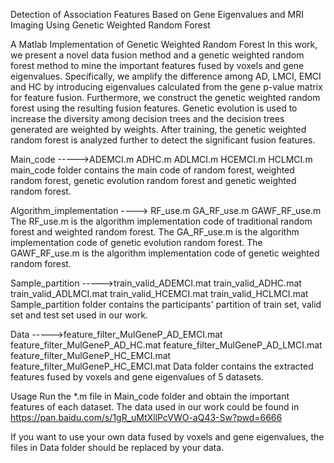 
<!---
xl-meng/xl-meng is a ✨ special ✨ repository because its `README.md` (this file) appears on your GitHub profile.
You can click the Preview link to take a look at your changes.
--->
Detection of Association Features Based on Gene Eigenvalues and MRI Imaging Using Genetic Weighted Random Forest

A Matlab Implementation of Genetic Weighted Random Forest
In this work, we present a novel data fusion method and a genetic weighted random forest method to mine the important features fused by voxels and gene eigenvalues. Specifically, we amplify the difference among AD, LMCI, EMCI and HC by introducing eigenvalues calculated from the gene p-value matrix for feature fusion. Furthermore, we construct the genetic weighted random forest using the resulting fusion features. Genetic evolution is used to increase the diversity among decision trees and the decision trees generated are weighted by weights. After training, the genetic weighted random forest is analyzed further to detect the significant fusion features. 

Main_code ----->ADEMCI.m ADHC.m ADLMCI.m HCEMCI.m HCLMCI.m 
main_code folder contains the main code of random forest, weighted random forest, genetic evolution random forest and genetic weighted random forest.

Algorithm_implementation ----> RF_use.m GA_RF_use.m GAWF_RF_use.m
The RF_use.m is the algorithm implementation code of traditional random forest and weighted random forest. The GA_RF_use.m is the algorithm implementation code of genetic evolution random forest. The GAWF_RF_use.m is the algorithm implementation code of genetic weighted random forest.

Sample_partition ----->train_valid_ADEMCI.mat  train_valid_ADHC.mat train_valid_ADLMCI.mat train_valid_HCEMCI.mat train_valid_HCLMCI.mat
Sample_partition folder contains the participants' partition of train set,  valid set and test set used in our work.

Data ----->feature_filter_MulGeneP_AD_EMCI.mat feature_filter_MulGeneP_AD_HC.mat feature_filter_MulGeneP_AD_LMCI.mat feature_filter_MulGeneP_HC_EMCI.mat feature_filter_MulGeneP_HC_EMCI.mat 
Data folder contains the extracted features fused by voxels and gene eigenvalues of 5 datasets.

Usage
Run the *.m file in Main_code folder and obtain the important features of each dataset.
The data used in our work could be found in https://pan.baidu.com/s/1gR_uMtXllPcVWO-aQ43-Sw?pwd=6666 

If you want to use your own data fused by voxels and  gene eigenvalues, the files in Data folder should be replaced by your data.

